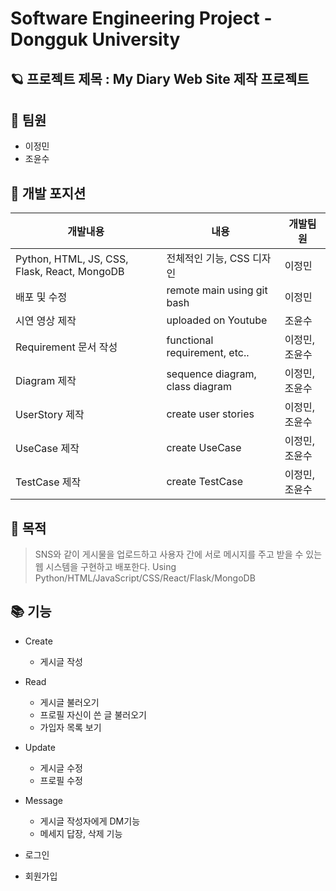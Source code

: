 # Software Engineering Project - Dongguk University



## 🪐 프로젝트 제목 : My Diary Web Site 제작 프로젝트



## 🤷 팀원

  * 이정민
  * 조윤수


## 🐾 개발 포지션

| 개발내용        | 내용                            | 개발팀원 |
|-------------|-------------------------------|-----|
| Python, HTML, JS, CSS, Flask, React, MongoDB   | 전체적인 기능, CSS 디자인         | 이정민 |
| 배포 및 수정     | remote main using git bash | 이정민 |
| 시연 영상 제작     | uploaded on Youtube | 조윤수 |
| Requirement 문서 작성    | functional requirement, etc.. | 이정민, 조윤수 |
| Diagram 제작    | sequence diagram, class diagram | 이정민, 조윤수 |
| UserStory 제작    | create user stories | 이정민, 조윤수 |
| UseCase 제작    | create UseCase | 이정민, 조윤수 |
| TestCase 제작    | create TestCase | 이정민, 조윤수 |

## 🎯 목적 

 > SNS와 같이 게시물을 업로드하고 사용자 간에 서로 메시지를 주고 받을 수 있는 웹 시스템을 구현하고 배포한다.
 > Using Python/HTML/JavaScript/CSS/React/Flask/MongoDB



## 📚 기능

  * Create
     * 게시글 작성 
     
  * Read
     * 게시글 불러오기
     * 프로필 자신이 쓴 글 불러오기
     * 가입자 목록 보기
     
  * Update
     * 게시글 수정
     * 프로필 수정
      
  * Message
     * 게시글 작성자에게 DM기능
     * 메세지 답장, 삭제 기능
       
  * 로그인
  * 회원가입
